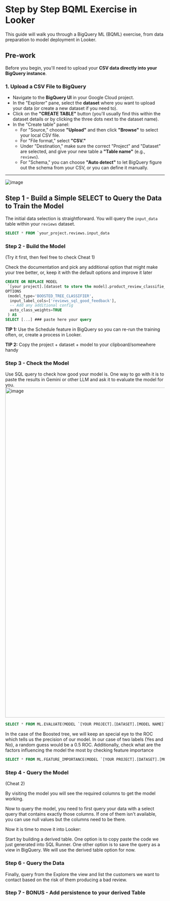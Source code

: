 # Step by Step BQML Exercise in Looker

This guide will walk you through a BigQuery ML (BQML) exercise, from data preparation to model deployment in Looker.

## Pre-work

Before you begin, you'll need to upload your **CSV data directly into your BigQuery instance**.

### 1. Upload a CSV File to BigQuery

* Navigate to the **BigQuery UI** in your Google Cloud project.
* In the "Explorer" pane, select the **dataset** where you want to upload your data (or create a new dataset if you need to).
* Click on the **"CREATE TABLE"** button (you'll usually find this within the dataset details or by clicking the three dots next to the dataset name).
* In the "Create table" panel:
    * For "Source," choose **"Upload"** and then click **"Browse"** to select your local CSV file.
    * For "File format," select **"CSV."**
    * Under "Destination," make sure the correct "Project" and "Dataset" are selected, and give your new table a **"Table name"** (e.g., `reviews`).
    * For "Schema," you can choose **"Auto detect"** to let BigQuery figure out the schema from your CSV, or you can define it manually.

---

![image](https://github.com/user-attachments/assets/14a3b019-ae4d-4127-bb8d-ece9cd10c7d6)

## Step 1 - Build a Simple SELECT to Query the Data to Train the Model





The initial data selection is straightforward. You will query the `input_data` table within your `reviews` dataset.

```sql
SELECT * FROM `your_project.reviews.input_data
```

### Step 2 - Build the Model

(Try it first, then feel free to check Cheat 1)

Check the documentation and pick any additional option that might make your tree better, or, keep it with the default options and improve it later

```sql
CREATE OR REPLACE MODEL
 `[your project].[dataset to store the model].product_review_classifie_boosted_tree_latest`
OPTIONS
 (model_type='BOOSTED_TREE_CLASSIFIER',
  input_label_cols=['reviews_sql_good_feedback'],
  -- Add any additional config
  auto_class_weights=TRUE
 ) AS
SELECT [...] ### paste here your query
```

**TIP 1:** Use the Schedule feature in BigQuery so you can re-run the training often, or, create a process in Looker.

**TIP 2:** Copy the project + dataset + model to your clipboard/somewhere handy

### Step 3 - Check the Model

Use SQL query to check how good your model is. One way to go with it is to paste the results in Gemini or other LLM and ask it to evaluate the model for you.
<img width="1039" alt="image" src="https://github.com/user-attachments/assets/c8939036-77b9-4194-a660-3a0c635c8c0b" />

```sql
SELECT * FROM ML.EVALUATE(MODEL `[YOUR PROJECT].[DATASET].[MODEL NAME]`)
```

In the case of the Boosted tree, we will keep an special eye to the ROC which tells us the precision of our model. In our case of two labels (Yes and No), a random guess would be a 0.5 ROC.
Additionally, check what are the factors influencing the model the most by checking feature importance
```sql
SELECT * FROM ML.FEATURE_IMPORTANCE(MODEL `[YOUR PROJECT].[DATASET].[MODEL NAME]`)
```

### Step 4 - Query the Model

(Cheat 2)

By visiting the model you will see the required columns to get the model working.

Now to query the model, you need to first query your data with a select query that contains exactly those columns. If one of them isn't available, you can use null values but the columns need to be there.

Now it is time to move it into Looker:

Start by building a derived table. One option is to copy paste the code we just generated into SQL Runner. One other option is to save the query as a view in BigQuery. We will use the derived table option for now.


### Step 6 - Query the Data

Finally, query from the Explore the view and list the customers we want to contact based on the risk of them producing a bad review.

### Step 7 - BONUS - Add persistence to your derived Table

